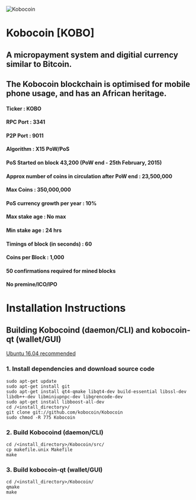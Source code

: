 ![Kobocoin](https://github.com/kobocoin/Kobocoin/blob/master/src/qt/res/images/splash.png "Kobocoin")
# Kobocoin [KOBO]
## A micropayment system and digitial currency similar to Bitcoin. 
## The Kobocoin blockchain is optimised for mobile phone usage, and has an African heritage.


#### Ticker : KOBO
#### RPC Port : 3341
#### P2P Port : 9011
#### Algorithm : X15 PoW/PoS
#### PoS Started on block 43,200 (PoW end - 25th February, 2015)
#### Approx number of coins in circulation after PoW end : 23,500,000
#### Max Coins : 350,000,000
#### PoS currency growth per year : 10%
#### Max stake age : No max
#### Min stake age : 24 hrs
#### Timings of block (in seconds) : 60
#### Coins per Block : 1,000
#### 50 confirmations required for mined blocks
#### No premine/ICO/IPO


# Installation Instructions 
## Building Kobocoind (daemon/CLI) and kobocoin-qt (wallet/GUI)
[Ubuntu 16.04 recommended](http://releases.ubuntu.com/16.04/ "Ubuntu 16.04")
### 1. Install dependencies and download source code
```
sudo apt-get update
sudo apt-get install git
sudo apt-get install qt4-qmake libqt4-dev build-essential libssl-dev libdb++-dev libminiupnpc-dev libqrencode-dev
sudo apt-get install libboost-all-dev
cd /<install_directory>/
git clone git://github.com/kobocoin/Kobocoin
sudo chmod -R 775 Kobocoin
```
### 2. Build Kobocoind (daemon/CLI)
```
cd /<install_directory>/Kobocoin/src/
cp makefile.unix Makefile
make
```

### 3. Build kobocoin-qt (wallet/GUI)
```
cd /<install_directory>/Kobocoin/
qmake
make
```
